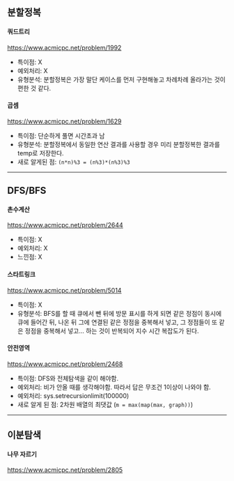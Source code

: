 ## 분할정복
#### 쿼드트리
https://www.acmicpc.net/problem/1992
- 특이점: X
- 예외처리: X
- 유형분석: 분할정복은 가장 말단 케이스를 먼저 구현해놓고 차례차례 올라가는 것이 편한 것 같다.

#### 곱셈
https://www.acmicpc.net/problem/1629
- 특이점: 단순하게 풀면 시간초과 남
- 유형분석: 분할정복에서 동일한 연산 결과를 사용할 경우 미리 분할정복한 결과를 temp로 저장한다.
- 새로 알게된 점: `(n*n)%3 = (n%3)*(n%3)%3`

---
## DFS/BFS
#### 촌수계산
https://www.acmicpc.net/problem/2644
- 특이점: X
- 예외처리: X
- 느낀점: X

#### 스타트링크
https://www.acmicpc.net/problem/5014
- 특이점: X
- 유형분석: BFS를 할 때 큐에서 뺀 뒤에 방문 표시를 하게 되면 같은 정점이 동시에 큐에 들어간 뒤, 나온 뒤 그에 연결된 같은 정점을 중복해서 넣고, 그 정점들이 또 같은 정점을 중복해서 넣고... 하는 것이 반복되어 지수 시간 복잡도가 된다.

#### 안전영역
https://www.acmicpc.net/problem/2468
- 특이점: DFS와 전체탐색을 같이 해야함.
- 예외처리: 비가 안올 때를 생각해야함. 따라서 답은 무조건 1이상이 나와야 함. 
- 예외처리: sys.setrecursionlimit(100000)
- 새로 알게 된 점: 2차원 배열의 최댓값 (`m = max(map(max, graph))`)
---

## 이분탐색
#### 나무 자르기
https://www.acmicpc.net/problem/2805
